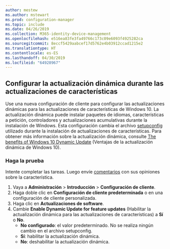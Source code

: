 ```yaml
---
author: mestew
ms.author: mstewart
ms.prod: configuration-manager
ms.topic: include
ms.date: 04/26/2019
ms.collection: M365-identity-device-management
ms.openlocfilehash: e516ea83fe3fa49766c173c09e6093f4925282ca
ms.sourcegitcommit: 8eccf5429aabcef17d5762e4b03912ccad1215e2
ms.translationtype: HT
ms.contentlocale: es-ES
ms.lasthandoff: 04/30/2019
ms.locfileid: "64928967"
---
```

## <a name="configure-dynamic-update-during-feature-updates"></a>Configurar la actualización dinámica durante las actualizaciones de características
<!--4062619-->
Use una nueva configuración de cliente para configurar las actualizaciones dinámicas para las actualizaciones de características de Windows 10. La actualización dinámica puede instalar paquetes de idiomas, características a petición, controladores y actualizaciones acumulativas durante la instalación de Windows. Esta configuración cambia el archivo [setupconfig](https://docs.microsoft.com/windows-hardware/manufacture/desktop/windows-setup-automation-overview) utilizado durante la instalación de actualizaciones de características. Para obtener más información sobre la actualización dinámica, consulte [The benefits of Windows 10 Dynamic Update](https://techcommunity.microsoft.com/t5/Windows-IT-Pro-Blog/The-benefits-of-Windows-10-Dynamic-Update/ba-p/467847) (Ventajas de la actualización dinámica de Windows 10). 

### <a name="try-it-out"></a>Haga la prueba

Intente completar las tareas. Luego envíe [comentarios](/sccm/core/understand/find-help#product-feedback) con sus opiniones sobre la característica.

1. Vaya a **Administración** > **Introducción** > **Configuración de cliente**.
1. Haga doble clic en **Configuración de cliente predeterminada** o en una configuración de cliente personalizada.
1. Haga clic en **Actualizaciones de software**.
1. Cambie **Enable Dynamic Update for feature updates** (Habilitar la actualización dinámica para las actualizaciones de características) a **Sí** o **No**.
    - **No configurado**: el valor predeterminado. No se realiza ningún cambio en el archivo setupconfig.
    - **Sí**: habilitar la actualización dinámica.
    - **No**: deshabilitar la actualización dinámica.

